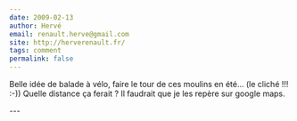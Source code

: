 ```yaml
---
date: 2009-02-13
author: Hervé
email: renault.herve@gmail.com
site: http://herverenault.fr/
tags: comment
permalink: false
---
```


<p>Belle idée de balade à vélo, faire le tour de ces moulins en été... (le cliché !!! :-)) Quelle distance ça ferait ? Il faudrait que je les repère sur google maps.</p>
---